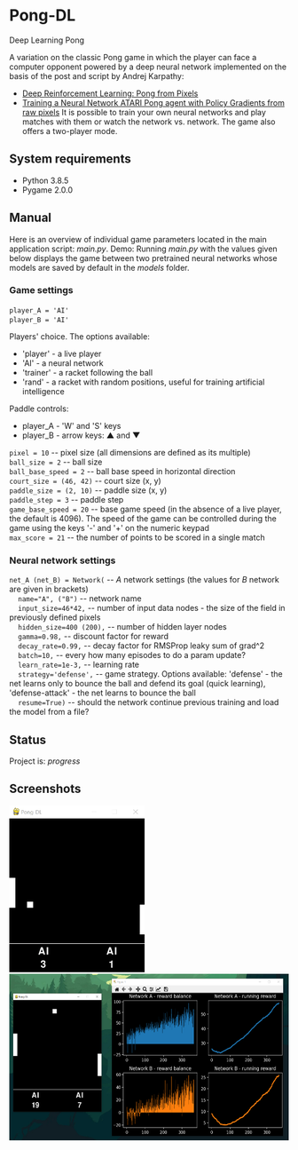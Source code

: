 # Pong-DL
Deep Learning Pong

A variation on the classic Pong game in which the player can face a computer opponent powered by
a deep neural network implemented on the basis of the post and script by Andrej Karpathy:
* [Deep Reinforcement Learning: Pong from Pixels](http://karpathy.github.io/2016/05/31/rl/)
* [Training a Neural Network ATARI Pong agent with Policy Gradients from raw pixels](https://gist.github.com/karpathy/a4166c7fe253700972fcbc77e4ea32c5)
It is possible to train your own neural networks and play matches with them or watch the network vs. network.
The game also offers a two-player mode.


## System requirements
* Python 3.8.5
* Pygame 2.0.0


## Manual
Here is an overview of individual game parameters located in the main application script: _main.py_.
Demo: Running _main.py_ with the values ​​given below displays the game between two pretrained neural networks whose models are saved by default in the _models_ folder.


### Game settings

`player_A = 'AI'`</br >
`player_B = 'AI'`</br >

Players' choice. The options available:
* 'player' - a live player
* 'AI' - a neural network
* 'trainer' - a racket following the ball
* 'rand' - a racket with random positions, useful for training artificial intelligence

Paddle controls:
* player_A - 'W' and 'S' keys
* player_B - arrow keys: ▲ and ▼


`pixel = 10` -- pixel size (all dimensions are defined as its multiple)</br >
`ball_size = 2` -- ball size</br >
`ball_base_speed = 2` -- ball base speed in horizontal direction</br >
`court_size = (46, 42)` -- court size (x, y)</br >
`paddle_size = (2, 10)` -- paddle size (x, y)</br >
`paddle_step = 3` -- paddle step</br >
`game_base_speed = 20` -- base game speed (in the absence of a live player, the default is 4096). The speed of the game can be controlled during the game using the keys '-' and '+' on the numeric keypad</br >
`max_score = 21` -- the number of points to be scored in a single match</br >



### Neural network settings
`net_A (net_B) = Network(` -- _A_ network settings (the values ​​for _B_ network are given in brackets)</br >
&nbsp;&nbsp;&nbsp;&nbsp;`name="A", ("B")` -- network name</br >
&nbsp;&nbsp;&nbsp;&nbsp;`input_size=46*42,` -- number of input data nodes - the size of the field in previously defined pixels</br >
&nbsp;&nbsp;&nbsp;&nbsp;`hidden_size=400 (200),` -- number of hidden layer nodes</br >
&nbsp;&nbsp;&nbsp;&nbsp;`gamma=0.98,` -- discount factor for reward</br >
&nbsp;&nbsp;&nbsp;&nbsp;`decay_rate=0.99,` -- decay factor for RMSProp leaky sum of grad^2</br >
&nbsp;&nbsp;&nbsp;&nbsp;`batch=10,` -- every how many episodes to do a param update?</br >
&nbsp;&nbsp;&nbsp;&nbsp;`learn_rate=1e-3,` -- learning rate</br >
&nbsp;&nbsp;&nbsp;&nbsp;`strategy='defense',` -- game strategy. Options available: 'defense' - the net learns only to bounce the ball and defend its goal (quick learning), 'defense-attack' - the net learns to bounce the ball</br >
&nbsp;&nbsp;&nbsp;&nbsp;`resume=True)` -- should the network continue previous training and load the model from a file?</br >


## Status
Project is: _progress_


## Screenshots
<img src="./screenshots/pong-dl.gif" height="300"> <img src="./screenshots/screen1.png" height="300">
